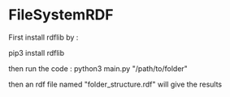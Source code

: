 # FileSystemRDF
First install rdflib by :

pip3 install rdflib

then run the code :
python3 main.py "/path/to/folder"

then an rdf file named "folder_structure.rdf" will give the results